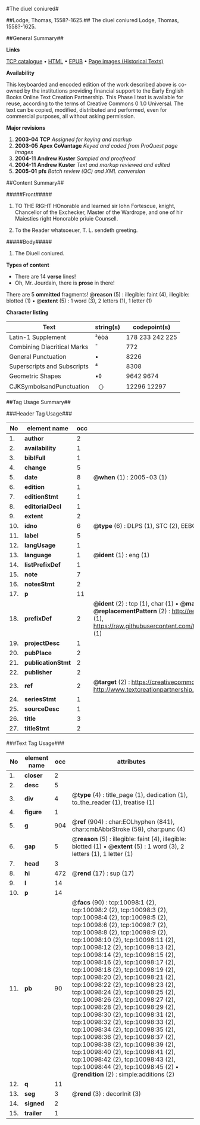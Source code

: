 #The diuel coniured#

##Lodge, Thomas, 1558?-1625.##
The diuel coniured
Lodge, Thomas, 1558?-1625.

##General Summary##

**Links**

[TCP catalogue](http://www.ota.ox.ac.uk/tcp/)  • 
[HTML](http://tei.it.ox.ac.uk/tcp/Texts-HTML/free/A06/A06164.html)  • 
[EPUB](http://tei.it.ox.ac.uk/tcp/Texts-EPUB/free/A06/A06164.epub) • 
[Page images (Historical Texts)](https://data.historicaltexts.jisc.ac.uk/view?pubId=eebo-99845211e&pageId=eebo-99845211e-10098-1)

**Availability**

This keyboarded and encoded edition of the
	       work described above is co-owned by the institutions
	       providing financial support to the Early English Books
	       Online Text Creation Partnership. This Phase I text is
	       available for reuse, according to the terms of Creative
	       Commons 0 1.0 Universal. The text can be copied,
	       modified, distributed and performed, even for
	       commercial purposes, all without asking permission.

**Major revisions**

1. __2003-04__ __TCP__ *Assigned for keying and markup*
1. __2003-05__ __Apex CoVantage__ *Keyed and coded from ProQuest page images*
1. __2004-11__ __Andrew Kuster__ *Sampled and proofread*
1. __2004-11__ __Andrew Kuster__ *Text and markup reviewed and edited*
1. __2005-01__ __pfs__ *Batch review (QC) and XML conversion*

##Content Summary##

#####Front#####

1. TO THE RIGHT HOnorable and learned sir Iohn Fortescue, knight, Chancellor of the Exchecker, Master of the Wardrope, and one of hir Maiesties right Honorable priuie Counsell.

1. To the Reader whatsoeuer, T. L. sendeth greeting.

#####Body#####

1. The Diuell coniured.

**Types of content**

  * There are 14 **verse** lines!
  * Oh, Mr. Jourdain, there is **prose** in there!

There are 5 **ommitted** fragments! 
 @__reason__ (5) : illegible: faint (4), illegible: blotted (1)  •  @__extent__ (5) : 1 word (3), 2 letters (1), 1 letter (1)

**Character listing**


|Text|string(s)|codepoint(s)|
|---|---|---|
|Latin-1 Supplement|²éòá|178 233 242 225|
|Combining             Diacritical Marks|̄|772|
|General Punctuation|•|8226|
|Superscripts             and Subscripts|⁴|8308|
|Geometric Shapes|▪◊|9642 9674|
|CJKSymbolsandPunctuation|〈〉|12296 12297|

##Tag Usage Summary##

###Header Tag Usage###

|No|element name|occ|attributes|
|---|---|---|---|
|1.|__author__|2||
|2.|__availability__|1||
|3.|__biblFull__|1||
|4.|__change__|5||
|5.|__date__|8| @__when__ (1) : 2005-03 (1)|
|6.|__edition__|1||
|7.|__editionStmt__|1||
|8.|__editorialDecl__|1||
|9.|__extent__|2||
|10.|__idno__|6| @__type__ (6) : DLPS (1), STC (2), EEBO-CITATION (1), PROQUEST (1), VID (1)|
|11.|__label__|5||
|12.|__langUsage__|1||
|13.|__language__|1| @__ident__ (1) : eng (1)|
|14.|__listPrefixDef__|1||
|15.|__note__|7||
|16.|__notesStmt__|2||
|17.|__p__|11||
|18.|__prefixDef__|2| @__ident__ (2) : tcp (1), char (1)  •  @__matchPattern__ (2) : ([0-9\-]+):([0-9IVX]+) (1), (.+) (1)  •  @__replacementPattern__ (2) : http://eebo.chadwyck.com/downloadtiff?vid=$1&page=$2 (1), https://raw.githubusercontent.com/textcreationpartnership/Texts/master/tcpchars.xml#$1 (1)|
|19.|__projectDesc__|1||
|20.|__pubPlace__|2||
|21.|__publicationStmt__|2||
|22.|__publisher__|2||
|23.|__ref__|2| @__target__ (2) : https://creativecommons.org/publicdomain/zero/1.0/ (1), http://www.textcreationpartnership.org/docs/. (1)|
|24.|__seriesStmt__|1||
|25.|__sourceDesc__|1||
|26.|__title__|3||
|27.|__titleStmt__|2||


###Text Tag Usage###

|No|element name|occ|attributes|
|---|---|---|---|
|1.|__closer__|2||
|2.|__desc__|5||
|3.|__div__|4| @__type__ (4) : title_page (1), dedication (1), to_the_reader (1), treatise (1)|
|4.|__figure__|1||
|5.|__g__|904| @__ref__ (904) : char:EOLhyphen (841), char:cmbAbbrStroke (59), char:punc (4)|
|6.|__gap__|5| @__reason__ (5) : illegible: faint (4), illegible: blotted (1)  •  @__extent__ (5) : 1 word (3), 2 letters (1), 1 letter (1)|
|7.|__head__|3||
|8.|__hi__|472| @__rend__ (17) : sup (17)|
|9.|__l__|14||
|10.|__p__|14||
|11.|__pb__|90| @__facs__ (90) : tcp:10098:1 (2), tcp:10098:2 (2), tcp:10098:3 (2), tcp:10098:4 (2), tcp:10098:5 (2), tcp:10098:6 (2), tcp:10098:7 (2), tcp:10098:8 (2), tcp:10098:9 (2), tcp:10098:10 (2), tcp:10098:11 (2), tcp:10098:12 (2), tcp:10098:13 (2), tcp:10098:14 (2), tcp:10098:15 (2), tcp:10098:16 (2), tcp:10098:17 (2), tcp:10098:18 (2), tcp:10098:19 (2), tcp:10098:20 (2), tcp:10098:21 (2), tcp:10098:22 (2), tcp:10098:23 (2), tcp:10098:24 (2), tcp:10098:25 (2), tcp:10098:26 (2), tcp:10098:27 (2), tcp:10098:28 (2), tcp:10098:29 (2), tcp:10098:30 (2), tcp:10098:31 (2), tcp:10098:32 (2), tcp:10098:33 (2), tcp:10098:34 (2), tcp:10098:35 (2), tcp:10098:36 (2), tcp:10098:37 (2), tcp:10098:38 (2), tcp:10098:39 (2), tcp:10098:40 (2), tcp:10098:41 (2), tcp:10098:42 (2), tcp:10098:43 (2), tcp:10098:44 (2), tcp:10098:45 (2)  •  @__rendition__ (2) : simple:additions (2)|
|12.|__q__|11||
|13.|__seg__|3| @__rend__ (3) : decorInit (3)|
|14.|__signed__|2||
|15.|__trailer__|1||

